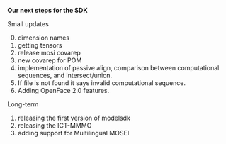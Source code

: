 **Our next steps for the SDK**

Small updates

0. dimension names
1. getting tensors
2. release mosi covarep
3. new covarep for POM
4. implementation of passive align, comparison between computational sequences, and intersect/union.
5. If file is not found it says invalid computational sequence. 
6. Adding OpenFace 2.0 features. 


Long-term

1. releasing the first version of modelsdk
2. releasing the ICT-MMMO
3. adding support for Multilingual MOSEI

